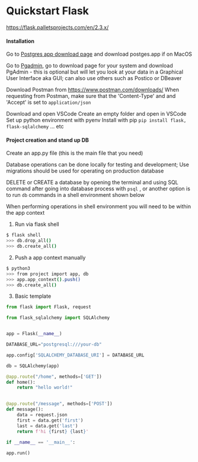 # Quickstart Flask

https://flask.palletsprojects.com/en/2.3.x/

#### Installation
Go to [Postgres app download page](https://postgresapp.com/downloads.html) and download postges.app if on MacOS

Go to [Pgadmin](https://www.pgadmin.org/), go to download page for your system and download PgAdmin - this is optional but will let you look at your data in a Graphical User Interface aka GUI; can also use others such as Postico or DBeaver

Download Postman from https://www.postman.com/downloads/
When requesting from Postman, make sure that the 'Content-Type' and and 'Accept' is set to `application/json`

Download and open VSCode
Create an empty folder and open in VSCode
Set up python environment with pyenv
Install with pip
`pip install flask, flask-sqlalchemy` ... etc

#### Project creation and stand up DB
Create an app.py file (this is the main file that you need)

Database operations can be done locally for testing and development; Use migrations should be used for operating on production database

DELETE or CREATE a database by opening the terminal and using SQL command after going into database process with `psql` , or another option is to run `db` commands in a shell environment shown below 

When performing operations in shell environment you will need to be within the app context

1. Run via flask shell
```bash
$ flask shell
>>> db.drop_all()
>>> db.create_all()
```

2. Push a app context manually
```bash
$ python3
>>> from project import app, db
>>> app.app_context().push()
>>> db.create_all()
```

3. Basic template
```python
from flask import Flask, request

from flask_sqlalchemy import SQLAlchemy


app = Flask(__name__)

DATABASE_URL="postgresql:///your-db"

app.config['SQLALCHEMY_DATABASE_URI'] = DATABASE_URL

db = SQLAlchemy(app)

@app.route("/home", methods=['GET'])
def home():
	return "hello world!"

  
@app.route("/message", methods=['POST'])
def message():
	data = request.json
	first = data.get('first')
	last = data.get('last')
	return f'hi {first} {last}'
  
if __name__ == '__main__':

app.run()
```


